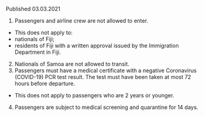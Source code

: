 Published 03.03.2021 
1. Passengers and airline crew are not allowed to enter. 
- This does not apply to:
- nationals of Fiji;
- residents of Fiji with a written approval issued by the Immigration Department in Fiji.
2. Nationals of Samoa are not allowed to transit.
3. Passengers must have a medical certificate with a negative Coronavirus (COVID-19) PCR test result. The test must have been taken at most 72 hours before departure.
- This does not apply to passengers who are 2 years or younger. 
4. Passengers are subject to medical screening and quarantine for 14 days.

